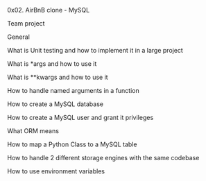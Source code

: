 0x02. AirBnB clone - MySQL

Team project

General


What is Unit testing and how to implement it in a large project

What is *args and how to use it

What is **kwargs and how to use it

How to handle named arguments in a function

How to create a MySQL database

How to create a MySQL user and grant it privileges

What ORM means

How to map a Python Class to a MySQL table

How to handle 2 different storage engines with the same codebase

How to use environment variables
